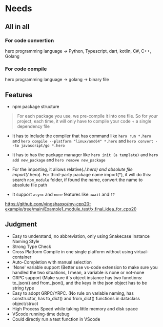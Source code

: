 # Needs

## All in all
### For code convertion
hero programming language -> Python, Typescript, dart, kotlin, C#, C++, Golang

### For code compile
hero programming language -> golang -> binary file


## Features

* npm package structure

> For each package you use, we pre-compile it into one file. So for your project, each time, it will only have to compile your code + a single dependency file

* It has to  include the compiler that has command like `hero run *.hero` and `hero compile --platform "linux/amd64" *.hero` and `hero convert --to javascript/go *.hero`

* It has to has the package manager like `hero init (a template)` and `hero add new_package` and `hero remove new_package`

* For the importing, it allows relative(./*.hero) and absolute file import(/*.hero). For third-party package name import(*), it will do this: search `npm_module` folder, if found the name, convert the name to absolute file path

* It support `async` and `none` features like `await` and `??`

https://github.com/yingshaoxo/my-cpp20-example/tree/main/Example1_module_test/x.final_idea_for_cpp20


## Judgment

* Easy to understand, no abbreviation, only using Snakecase Instance Naming Style
* Strong Type Check
* Cross Platform Compile in one single platform without using virtual-container
* Auto-Completion with manual selection
* 'None' variable support (Better use vs-code extension to make sure you handled the two situations, I mean, a variable is none or not-none
* GRPC support (Make sure it's object instance has two functions: to_json() and from_json(), and the keys in the json object has to be string type
* Easy to adopt GRPC/YRPC. (No rule on variable naming, has constructor, has to_dict() and from_dict() functions in dataclass object/struct
* High Process Speed while taking little memory and disk space
* VScode running-time debug
* Could directly run a test function in VScode